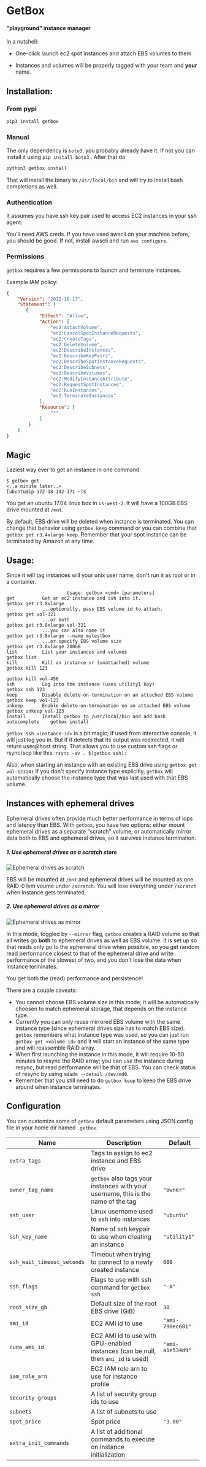 # GetBox

#### "playground" instance manager

In a nutshell:
* One-click launch ec2 spot instances and attach EBS volumes to them

* Instances and volumes will be properly tagged with your team and **your** name.

## Installation:

### From pypi

```bash
pip3 install getbox
```

### Manual

The only dependency is `boto3`, you probably already have it. If not you can install it using `pip install boto3` . After that do:

```bash
python3 getbox install
```

That will install the binary to `/usr/local/bin` and will try to install bash completions as well.

### Authentication

It assumes you have ssh key pair used to access EC2 instances in your ssh agent.

You'll need AWS creds. If you have used awscli on your machine before, you should be good. If not, install awscli and run `aws configure`.

### Permissions

`getbox` requires a few permissions to launch and terminate instances.

Example IAM policy:

```json
{
    "Version": "2012-10-17",
    "Statement": [
       {
            "Effect": "Allow",
            "Action": [
                "ec2:AttachVolume",
                "ec2:CancelSpotInstanceRequests",
                "ec2:CreateTags",
                "ec2:DeleteVolume",
                "ec2:DescribeInstances",
                "ec2:DescribeKeyPairs",
                "ec2:DescribeSpotInstanceRequests",
                "ec2:DescribeSubnets",
                "ec2:DescribeVolumes",
                "ec2:ModifyInstanceAttribute",
                "ec2:RequestSpotInstances",
                "ec2:RunInstances",
                "ec2:TerminateInstances"
            ],
            "Resource": [
                "*"
            ]
        }
    ]
}
```

## Magic

Laziest way ever to get an instance in one command:

```console
$ getbox get
<..a minute later..>
[ubuntu@ip-172-18-142-171 ~]$
```

You get an ubuntu 17.04 linux box in `us-west-2`. It will have a 100GB EBS drive mounted at `/mnt`.

By default, EBS drive will be deleted when instance is terminated. You can change that behavior using `getbox keep` command or you can combine that `getbox get r3.4xlarge keep`. Remember that your spot instance can be terminated by Amazon at any time.

## Usage:

Since it will tag instances will your unix user name, don't run it as root or in a container.

```
                      Usage: getbox <cmd> [parameters]
get          Get an ec2 instance and ssh into it.                          getbox get r3.8xlarge
             ...optionally, pass EBS volume id to attach.                  getbox get vol-321
             ...or both                                                    getbox get r3.8xlarge vol-321
             ...you can also name it                                       getbox get r3.8xlarge --name mytestbox
             ...or specify EBS volume size                                 getbox get r3.8xlarge 200GB
list         List your instances and volumes                               getbox list
kill         Kill an instance or (unattached) volume                       getbox kill 123
                                                                           getbox kill vol-456
ssh          Log into the instance (uses utility1 key)                     getbox ssh 123
keep         Disable delete-on-termination on an attached EBS volume       getbox keep vol-123
unkeep       Enable delete-on-termination on an attached EBS volume        getbox unkeep vol-123
install      Install getbox to /usr/local/bin and add bash autocomplete    getbox install
```



`getbox ssh <instance-id>` is a bit magic; if used from interactive console, it will just log you in. But if it detects that its output was redirected, it will return user@host string. That allows you to use custom ssh flags or rsync/scp like this: `rsync -av . $(getbox ssh):`

Also, when starting an instance with an existing EBS drive using `getbox get vol-123141` if you don't specify instance type explicitly, `getbox` will automatically choose the instance type that was last used with that EBS volume.


## Instances with ephemeral drives

Ephemeral drives often provide much better performance in terms of iops and latency than EBS. With `getbox`, you have two options: either mount ephemeral drives as a separate "scratch" volume, or automatically mirror data both to EBS and ephemeral drives, so it survives instance termination.

##### 1. Use ephemeral drives as a scratch store
![Ephemeral drives as scratch](getbox_scratch.png)

EBS will be mounted at `/mnt` and ephemeral drives will be mounted as one RAID-0 lvm voume under `/scratch`.  You will lose everything under `/scratch` when instance gets terminated.

##### 2. Use ephemeral drives as a mirror
![Ephemeral drives as mirror](getbox_mirror.png)

In this mode, toggled by `--mirror` flag, `getbox` creates a RAID volume so that all writes go **both** to ephemeral drives as well as EBS volume. It is set up so that reads only go to the ephemeral drive when possible, so you get random read performance closest to that of the ephemeral drive and write performance of the slowest of two, and you don't lose the data when instance terminates.

You get both the (read) performance and persistence!

There are a couple caveats:

* You cannot choose EBS volume size in this mode; it will be automatically choosen to match ephemeral storage, that depends on the instance type.
* Currently you can only reuse mirrored EBS volume with the same instance type (since ephemeral drives size has to match EBS size).  `getbox` remembers what instance type was used, so you can just run `getbox get <volume-id>` and it will start an instance of the same type and will reassemble RAID array.
* When first launching the instance in this mode, it will require 10-50 minutes to resync the RAID array; you can use the instance during resync, but read performance will be that of EBS. You can check status of resync by using `mdadm --detail /dev/md0`.
* Remember that you still need to do `getbox keep` to keep the EBS drive around when instance terminates.


## Configuration

You can customize some of `getbox` default parameters using JSON config file in your home dir named `.getbox`.

| Name          | Description   | Default |
| ------------- |---------------|--------|
| `extra_tags`    | Tags to assign to ec2 instance and EBS drive | |
| `owner_tag_name` | `getbox` also tags your instances with your username, this is the name of the tag | `"owner"` |
| `ssh_user` | Linux username used to ssh into instances      |    `"ubuntu"` |
| `ssh_key_name` | Name of ssh keypair to use when creating an instance      |    `"utility1"` |
| `ssh_wait_timeout_seconds` | Timeout when trying to connect to a newly created instance      |    `600` |
| `ssh_flags` | Flags to use with ssh command for `getbox ssh`      |    `"-A"` |
| `root_size_gb` | Default size of the root EBS drive (GiB)      |    `30` |
| `ami_id` | EC2 AMI id to use      |    `"ami-790ec601"` |
| `cuda_ami_id` | EC2 AMI id to use with GPU-enabled instances (can be null, then `ami_id` is used)      |    `"ami-a1e534d9"` |
| `iam_role_arn` | EC2 IAM role arn to use for instance profile      |     |
| `security_groups` | A list of security group ids to use      |    |
| `subnets` | A list of subnets to use      |   |
| `spot_price` | Spot price | `"3.00"`
| `extra_init_commands` | A list of additional commands to execute on instance initialization |  |